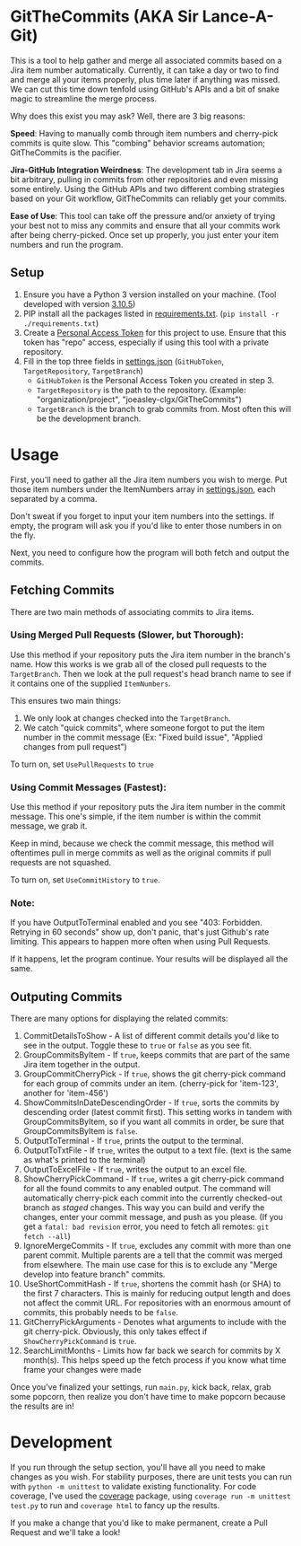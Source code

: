 # GitTheCommits (AKA Sir Lance-A-Git)

This is a tool to help gather and merge all associated commits based on a Jira item number automatically.
Currently, it can take a day or two to find and merge all your items properly, plus time later if anything was missed.
We can cut this time down tenfold using GitHub's APIs and a bit of snake magic to streamline the merge process.

Why does this exist you may ask?
Well, there are 3 big reasons:

**Speed**:
Having to manually comb through item numbers and cherry-pick commits is quite slow.
This "combing" behavior screams automation; GitTheCommits is the pacifier.

**Jira-GitHub Integration Weirdness**:
The development tab in Jira seems a bit arbitrary, pulling in commits from other repositories and even missing some entirely.
Using the GitHub APIs and two different combing strategies based on your Git workflow, GitTheCommits can reliably get your commits.

**Ease of Use**:
This tool can take off the pressure and/or anxiety of trying your best not to miss any commits and ensure that all your commits work after being cherry-picked.
Once set up properly, you just enter your item numbers and run the program.

## Setup

1. Ensure you have a Python 3 version installed on your machine. (Tool developed with version [3.10.5](https://www.python.org/downloads/release/python-3105/))
2. PIP install all the packages listed in [requirements.txt](https://github.com/joeasley-clgx/GitTheCommits/blob/main/requirements.txt). (`pip install -r ./requirements.txt`)
3. Create a [Personal Access Token](https://github.com/settings/tokens) for this project to use. Ensure that this token has "repo" access, especially if using this tool with a private repository.
4. Fill in the top three fields in [settings.json](https://github.com/joeasley-clgx/GitTheCommits/blob/main/settings.json) (`GitHubToken`, `TargetRepository`, `TargetBranch`)
   - `GitHubToken` is the Personal Access Token you created in step 3.
   - `TargetRepository` is the path to the repository. (Example: "organization/project", "joeasley-clgx/GitTheCommits")
   - `TargetBranch` is the branch to grab commits from. Most often this will be the development branch.

# Usage

First, you'll need to gather all the Jira item numbers you wish to merge.
Put those item numbers under the ItemNumbers array in [settings.json](https://github.com/joeasley-clgx/GitTheCommits/blob/main/settings.json), each separated by a comma.

Don't sweat if you forget to input your item numbers into the settings.
If empty, the program will ask you if you'd like to enter those numbers in on the fly.

Next, you need to configure how the program will both fetch and output the commits.

## Fetching Commits

There are two main methods of associating commits to Jira items.

### Using Merged Pull Requests **(Slower, but Thorough)**:

Use this method if your repository puts the Jira item number in the branch's name.
How this works is we grab all of the closed pull requests to the `TargetBranch`.
Then we look at the pull request's head branch name to see if it contains one of the supplied `ItemNumbers`.

This ensures two main things:

1. We only look at changes checked into the `TargetBranch`.
2. We catch "quick commits", where someone forgot to put the item number in the commit message (Ex: "Fixed build issue", "Applied changes from pull request")

To turn on, set `UsePullRequests` to `true`

### Using Commit Messages **(Fastest)**:

Use this method if your repository puts the Jira item number in the commit message.
This one's simple, if the item number is within the commit message, we grab it.

Keep in mind, because we check the commit message, this method will oftentimes pull in merge commits as well as the original commits if pull requests are not squashed.

To turn on, set `UseCommitHistory` to `true`.

### Note:
If you have OutputToTerminal enabled and you see "403: Forbidden. Retrying in 60 seconds" show up, don't panic, that's just Github's rate limiting.
This appears to happen more often when using Pull Requests.

If it happens, let the program continue.
Your results will be displayed all the same.

## Outputing Commits

There are many options for displaying the related commits:

1. CommitDetailsToShow -
   A list of different commit details you'd like to see in the output.
   Toggle these to `true` or `false` as you see fit.
2. GroupCommitsByItem -
   If `true`, keeps commits that are part of the same Jira item together in the output.
2. GroupCommitCherryPick -
   If `true`, shows the git cherry-pick command for each group of commits under an item. (cherry-pick for 'item-123', another for 'item-456')
3. ShowCommitsInDateDescendingOrder -
   If `true`, sorts the commits by descending order (latest commit first).
   This setting works in tandem with GroupCommitsByItem, so if you want all commits in order, be sure that GroupCommitsByItem is `false`.
4. OutputToTerminal -
   If `true`, prints the output to the terminal.
5. OutputToTxtFile -
   If `true`, writes the output to a text file. (text is the same as what's printed to the terminal)
6. OutputToExcelFile -
   If `true`, writes the output to an excel file.
7. ShowCherryPickCommand -
   If `true`, writes a git cherry-pick command for all the found commits to any enabled output.
   The command will automatically cherry-pick each commit into the currently checked-out branch as *staged* changes.
   This way you can build and verify the changes, enter your commit message, and push as you please.
   (If you get a `fatal: bad revision` error, you need to fetch all remotes: `git fetch --all`)
8. IgnoreMergeCommits -
   If `true`, excludes any commit with more than one parent commit.
   Multiple parents are a tell that the commit was merged from elsewhere.
   The main use case for this is to exclude any "Merge develop into feature branch" commits.
9. UseShortCommitHash -
   If `true`, shortens the commit hash (or SHA) to the first 7 characters.
   This is mainly for reducing output length and does not affect the commit URL.
   For repositories with an enormous amount of commits, this probably needs to be `false`.
10. GitCherryPickArguments -
    Denotes what arguments to include with the git cherry-pick.
    Obviously, this only takes effect if `ShowCherryPickCommand` is `true`.
11. SearchLimitMonths -
    Limits how far back we search for commits by X month(s).
    This helps speed up the fetch process if you know what time frame your changes were made

Once you've finalized your settings, run `main.py`, kick back, relax, grab some popcorn, then realize you don't have time to make popcorn because the results are in!

# Development
If you run through the setup section, you'll have all you need to make changes as you wish.
For stability purposes, there are unit tests you can run with `python -m unittest` to validate existing functionality.
For code coverage, I've used the [coverage](https://pypi.org/project/coverage/) package, using `coverage run -m unittest test.py` to run and `coverage html` to fancy up the results.

If you make a change that you'd like to make permanent, create a Pull Request and we'll take a look!
